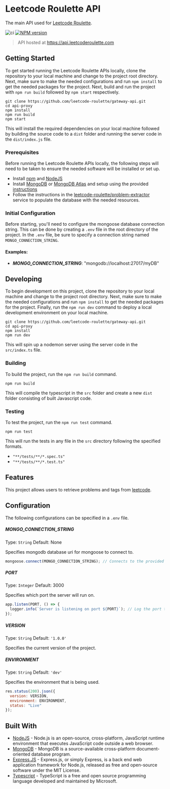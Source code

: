 # Leetcode Roulette API
The main API used for [Leetcode Roulette](https://leetcoderoulette.com).

![ci](https://github.com/conventional-changelog/standard-version/workflows/ci/badge.svg)
[![NPM version](https://img.shields.io/npm/v/standard-version.svg)](https://www.npmjs.com/package/standard-version)

> API hosted at https://api.leetcoderoulette.com

## Getting Started
To get started running the Leetcode Roulette APIs locally, clone the repository to your local machine and change to the project root directory. Next, make sure to make the needed configurations and run `npm install` to get the needed packages for the project. Next, build and run the project with `npm run build` followed by `npm start` respectively.

```
git clone https://github.com/leetcode-roulette/gateway-api.git
cd api-proxy
npm install
npm run build
npm start
```

This will install the required dependencies on your local machine followed by building the source code to a `dist` folder and running the server code in the `dist/index.js` file.


### Prerequisites
Before running the Leetcode Roulette APIs locally, the following steps will need to be taken to ensure the needed software will be installed or set up.

* Install [npm](https://docs.npmjs.com/downloading-and-installing-node-js-and-npm) and [NodeJS](https://nodejs.dev/en/learn/how-to-install-nodejs/)
* Install [MongoDB](https://www.mongodb.com/docs/manual/installation/) or [MongoDB Atlas](https://www.mongodb.com/cloud/atlas/lp/try4) and setup using the provided [instructions](https://www.mongodb.com/docs/atlas/getting-started/)
* Follow the instructions in the [leetcode-roulette/problem-extractor](https://github.com/leetcode-roulette/problem-extractor) service to populate the database with the needed resources.

### Initial Configuration
Before starting, you'll need to configure the mongoose database connection string. This can be done by creating a `.env` file in the root directory of the project. In the `.env` file, be sure to specify a connection string named `MONGO_CONNECTION_STRING`.

#### Examples:
* ***MONGO_CONNECTION_STRING***: "mongodb://localhost:27017/myDB"

## Developing
To begin development on this project, clone the repository to your local machine and change to the project root directory. Next, make sure to make the needed configurations and run `npm install` to get the needed packages for the project. Finally, run the `npm run dev` command to deploy a local development environment on your local machine.

```
git clone https://github.com/leetcode-roulette/gateway-api.git
cd api-proxy
npm install
npm run dev
```

This will spin up a nodemon server using the server code in the `src/index.ts` file.

### Building
To build the project, run the `npm run build` command.

```
npm run build
```

This will compile the typescript in the `src` folder and create a new `dist` folder consisting of built Javascript code.

### Testing
To test the project, run the `npm run test` command.

```
npm run test
```

This will run the tests in any file in the `src` directory following the specified formats.

* `"**/tests/**/*.spec.ts"`
* `"**/tests/**/*.test.ts"`

## Features
This project allows users to retrieve problems and tags from [leetcode](https://leetcode.com). 

## Configuration
The following configurations can be specified in a `.env` file.

##### MONGO_CONNECTION_STRING
Type: `String`
Default: None

Specifies mongodb database uri for mongoose to connect to.

```Javascript
mongoose.connect(MONGO_CONNECTION_STRING); // Connects to the provided uri
```

##### PORT
Type: `Integer`
Default: 3000

Specifies which port the server will run on.

```javascript
app.listen(PORT, () => {
  logger.info(`Server is listening on port ${PORT}`); // Log the port the application is being run on
});
```

##### VERSION
Type: `String`
Default: `'1.0.0'`

Specifies the current version of the project.

##### ENVIRONMENT
Type: `String`
Default: `'dev'`

Specifies the environment that is being used.

```javascript
res.status(200).json({
  version: VERSION,
  environment: ENVIRONMENT,
  status: "Live"
});
```

## Built With
* [NodeJS](https://nodejs.org) - Node.js is an open-source, cross-platform, JavaScript runtime environment that executes JavaScript code outside a web browser.
* [MongoDB](https://mongodb.com) - MongoDB is a source-available cross-platform document-oriented database program.
* [Express.JS](https://expressjs.com) - Express.js, or simply Express, is a back end web application framework for Node.js, released as free and open-source software under the MIT License.
* [Typescript](https://typescriptlang.org) - TypeScript is a free and open source programming language developed and maintained by Microsoft.
